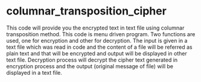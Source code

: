# columnar_transposition_cipher
This code will provide you the encrypted text in text file using columnar transposition method.
This code is menu driven program.
Two functions are used, one for encryption and other for decryption.
The input is given in a text file which was read in code and the content of a file will be referred as plain text and that will be encrypted and output will be displayed in other text file.
Decryption process will decrypt the cipher text generated in encryption process and the output (original message of file) will be displayed in a text file.
